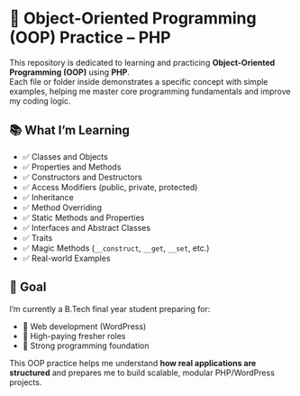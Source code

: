 # 🔷 Object-Oriented Programming (OOP) Practice – PHP

This repository is dedicated to learning and practicing **Object-Oriented Programming (OOP)** using **PHP**.  
Each file or folder inside demonstrates a specific concept with simple examples, helping me master core programming fundamentals and improve my coding logic.

## 📚 What I’m Learning

- ✅ Classes and Objects  
- ✅ Properties and Methods  
- ✅ Constructors and Destructors  
- ✅ Access Modifiers (public, private, protected)  
- ✅ Inheritance  
- ✅ Method Overriding  
- ✅ Static Methods and Properties  
- ✅ Interfaces and Abstract Classes  
- ✅ Traits  
- ✅ Magic Methods (`__construct`, `__get`, `__set`, etc.)  
- ✅ Real-world Examples


## 📌 Goal

I’m currently a B.Tech final year student preparing for:

- 🎯 Web development (WordPress)
- 🎯 High-paying fresher roles
- 🎯 Strong programming foundation

This OOP practice helps me understand **how real applications are structured** and prepares me to build scalable, modular PHP/WordPress projects.
